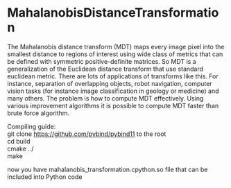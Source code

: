 # MahalanobisDistanceTransformation
The Mahalanobis distance transform (MDT) maps every image pixel into the smallest distance to regions of interest using wide class of metrics that can be defined with symmetric positive-definite matrices. 
So MDT is a generalization of the Euclidean distance transform that use standard euclidean metric. There are lots of applications of 
transforms like this. For instance, separation of overlapping objects, robot navigation, computer vision tasks 
(for instance image classification in geology or medicine) and many others. The problem is how to compute MDT effectively. 
Using various improvement algorithms it is possible to compute MDT faster than brute force algorithm.  <br />

Compiling guide: <br />
git clone https://github.com/pybind/pybind11 to the root <br /> 
cd build <br />
cmake ../ <br />
make <br />

now you have mahalanobis_transformation.cpython.so file that can be included into Python code
